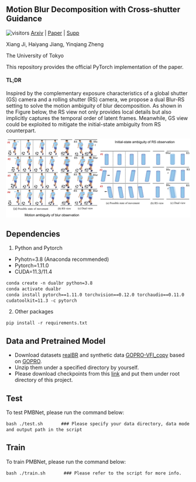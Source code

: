 ## Motion Blur Decomposition with Cross-shutter Guidance
![visitors](https://visitor-badge.laobi.icu/badge?page_id=jixiang2016/dualBR)  [Arxiv](http://arxiv.org/abs/2404.01120) | [Paper]() | [Supp]( )

Xiang Ji, Haiyang Jiang, Yinqiang Zheng

The University of Tokyo


This repository provides the official PyTorch implementation of the paper.

#### TL;DR
Inspired by the complementary exposure characteristics of a global shutter (GS) camera and a rolling shutter (RS) camera, we propose a dual Blur-RS setting to solve the motion ambiguity of blur decomposition. As shown in the Figure below, the RS view not only provides local details but also implicitly captures the temporal order of latent frames. Meanwhile, GS view could be exploited to mitigate the initial-state ambiguity from RS counterpart.

<img width="1000" alt="image" src="docs/img.png">


## Dependencies
1. Python and Pytorch
- Pyhotn=3.8 (Anaconda recommended)
- Pytorch=1.11.0
- CUDA=11.3/11.4
``` shell
conda create -n dualbr python=3.8
conda activate dualbr
conda install pytorch==1.11.0 torchvision==0.12.0 torchaudio==0.11.0 cudatoolkit=11.3 -c pytorch
```
2. Other packages
``` shell
pip install -r requirements.txt
```

## Data and Pretrained Model
- Download datasets [realBR](https://drive.google.com/file/d/1rsr7mD1D6QfGMfN8UyEkx5eG6NeNfYzU/view?usp=sharing) and synthetic data [GOPRO-VFI_copy](https://drive.google.com/file/d/1UcGD9fpPY7UwyP44TAAuoLpJiMjF-u-l/view?usp=sharing) based on [GOPRO](https://drive.google.com/file/d/1rJTmM9_mLCNzBUUhYIGldBYgup279E_f/view).  <!--   coming soon   -->
- Unzip them under a specified directory by yourself.
- Please download checkpoints from this [link](https://drive.google.com/drive/folders/172pk7ppPmbLkcaNvYyO4OOXgn0Ia9SR_?usp=sharing) and put them under root directory of this project.

## Test
To test PMBNet, please run the command below:
``` shell
bash ./test.sh       ### Please specify your data directory, data mode and output path in the script
```
## Train
To train PMBNet, please run the command below:
``` shell
bash ./train.sh       ### Please refer to the script for more info.
```
